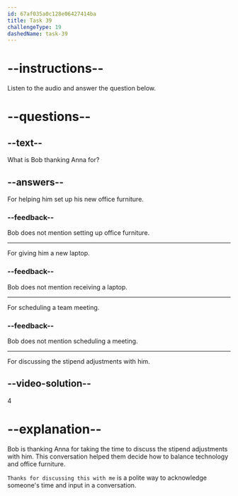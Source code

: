 ```yaml
---
id: 67af035a0c128e06427414ba
title: Task 39
challengeType: 19
dashedName: task-39
---
```


<!-- (Audio) Bob: Good plan. Thanks for discussing this with me, Anna. -->

# --instructions--

Listen to the audio and answer the question below.

# --questions--

## --text--

What is Bob thanking Anna for?

## --answers--

For helping him set up his new office furniture.

### --feedback--

Bob does not mention setting up office furniture.

---

For giving him a new laptop.

### --feedback--

Bob does not mention receiving a laptop.

---

For scheduling a team meeting.

### --feedback--

Bob does not mention scheduling a meeting.

---

For discussing the stipend adjustments with him.

## --video-solution--

4

# --explanation--

Bob is thanking Anna for taking the time to discuss the stipend adjustments with him. This conversation helped them decide how to balance technology and office furniture.

`Thanks for discussing this with me` is a polite way to acknowledge someone's time and input in a conversation.
